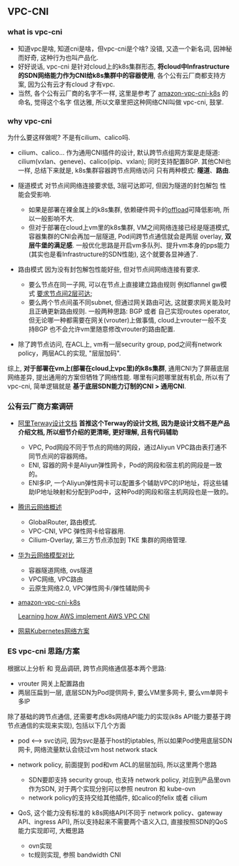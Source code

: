 ## VPC-CNI

### what is vpc-cni

- 知道vpc是啥, 知道cni是啥，但vpc-cni是个啥? 没错, 又造一个新名词, 因神秘而好奇, 这种行为也叫产品化.
- 好好说话, vpc-cni 是针对cloud上的k8s集群形态, **将cloud中Infrastructure的SDN网络能力作为CNI给k8s集群中的容器使用**, 各个公有云厂商都支持方案, 因为公有云才有cloud 才有vpc.
- 当然, 各个公有云厂商的名字不一样, 这里是参考了 [amazon-vpc-cni-k8s](https://github.com/aws/amazon-vpc-cni-k8s) 的命名, 觉得这个名字 信达雅, 所以文章里把这种网络CNI叫做 vpc-cni, 鼓掌.

### why vpc-cni

为什么要这样做呢? 不是有cilium、calico吗.

- cilium、calico... 作为通用CNI插件的设计, 默认跨节点组网方案是走隧道: cilium(vxlan、geneve)、calico(ipip、vxlan); 同时支持配置BGP. 
  其他CNI也一样, 总结下来就是, k8s集群容器跨节点网络访问 只有两种模式: **隧道**、**路由**.

- 隧道模式 对节点间网络连接要求低, 3层可达即可, 但因为隧道的封包解包 性能会受影响.
  - 如果是部署在裸金属上的k8s集群, 依赖硬件网卡的[offload](./TX.md)可降低影响, 所以一般影响不大.
  - 但对于部署在cloud上vm里的k8s集群, VM之间网络连接已经是隧道模式, 容器集群的CNI会再加一层隧道, Pod间跨节点通信就会是两层 overlay, **双层牛堡的满足感**. 一般优化思路是开启vm多队列、提升vm本身的pps能力(其实也是看Infrastructure的SDN性能), 这个就要各显神通了.

- 路由模式 因为没有封包解包性能好些, 但对节点间网络连接有要求.
  - 要么节点在同一子网, 可以在节点上直接建立路由规则 例如flannel gw模式 [要求节点间2层可达][1]; 
  - 要么两个节点间虽不同subnet, 但通过网关路由可达, 这就要求网关能及时且正确更新路由规则. 一般两种思路: BGP 或者 自己实现routes operator, 但无论哪一种都需要在网关(vrouter)上做事情, cloud上vrouter一般不支持BGP 也不会允许vm里随意修改vrouter的路由配置.
  
- 除了跨节点访问, 在ACL上, vm有一层security group, pod之间有network policy，两层ACL的实现, "层层加码".

综上, **对于部署在vm上(部署在cloud上vpc里)的k8s集群**, 通用CNI为了屏蔽底层网络差异, 提出通用的方案但牺牲了网络性能. 哪里有问题哪里就有机会, 所以有了vpc-cni, 简单逻辑就是 **基于底层SDN能力订制的CNI > 通用CNI**.

### 公有云厂商方案调研

- [阿里Terway设计文档](https://github.com/AliyunContainerService/terway/blob/main/docs/design.md) **首推这个Terway的设计文档, 因为是设计文档不是产品介绍文档, 所以细节介绍的更清晰, 更好理解, 且有代码辅助**
  - VPC, Pod网段不同于节点的网络的网段，通过Aliyun VPC路由表打通不同节点间的容器网络。
  - ENI, 容器的网卡是Aliyun弹性网卡，Pod的网段和宿主机的网段是一致的。
  - ENI多IP, 一个Aliyun弹性网卡可以配置多个辅助VPC的IP地址，将这些辅助IP地址映射和分配到Pod中，这种Pod的网段和宿主机网段也是一致的。

- [腾讯云网络概述][2]
  - GlobalRouter, 路由模式.
  - VPC-CNI, VPC 弹性网卡给容器用.
  - Cilium-Overlay, 第三方节点添加到 TKE 集群的网络管理.

- [华为云网络模型对比][3]
  - 容器隧道网络, ovs隧道
  - VPC网络, VPC路由
  - 云原生网络2.0, VPC弹性网卡/弹性辅助网卡

- [amazon-vpc-cni-k8s](https://github.com/aws/amazon-vpc-cni-k8s)
  
  [Learning how AWS implement AWS VPC CNI](https://www.slideshare.net/hongweiqiu/learning-how-aws-implement-aws-vpc-cni)


- [网易Kubernetes网络方案][4]

### ES vpc-cni 思路/方案

根据以上分析 和 竞品调研, 跨节点网络通信基本两个思路: 
- vrouter 网关上配置路由
- 两层压扁到一层, 底层SDN为Pod提供网卡, 要么VM里多网卡, 要么vm单网卡多IP

除了基础的跨节点通信, 还需要考虑k8s网络API能力的实现(k8s API能力要基于跨节点通信的实现来实现), 包括以下几个方面

- pod <--> svc访问, 因为svc是基于host的iptables, 所以如果Pod使用底层SDN网卡, 网络流量默认会绕过vm host network stack
  
- network policy, 前面提到 pod和vm ACL的层层加码, 所以这里两个思路
  
  - SDN要即支持 security group, 也支持 network policy, 对应到产品里ovn作为SDN, 对于两个实现分别可以参照 neutron 和 kube-ovn
  - network policy的支持交给其他插件, 如calico的felix 或者 cilium
  
- QoS, 这个能力没有标准的 k8s网络API(不同于 network policy、gateway API、ingress API), 所以支持起来不需要两个语义入口, 直接按照SDN的QoS能力实现即可, 大概思路
  
  - ovn实现
  - tc规则实现, 参照 bandwidth CNI


[1]: https://stackoverflow.com/questions/45293321/why-host-gw-of-flannel-requires-direct-layer2-connectivity-between-hosts
[2]: https://github.com/tencentyun/qcloud-documents/blob/master/product/%E8%AE%A1%E7%AE%97%E4%B8%8E%E7%BD%91%E7%BB%9C/%E5%AE%B9%E5%99%A8%E6%9C%8D%E5%8A%A1/%E6%8E%A7%E5%88%B6%E5%8F%B0%E6%8C%87%E5%8D%97%EF%BC%88%E6%96%B0%E7%89%88%EF%BC%89/%E7%BD%91%E7%BB%9C%E7%AE%A1%E7%90%86/%E5%AE%B9%E5%99%A8%E7%BD%91%E7%BB%9C%E6%A6%82%E8%BF%B0.md
[3]: https://github.com/huaweicloudDocs/cce/blob/master/cn.zh-cn/%E7%94%A8%E6%88%B7%E6%8C%87%E5%8D%97/%E5%AE%B9%E5%99%A8%E7%BD%91%E7%BB%9C%E6%A8%A1%E5%9E%8B%E5%AF%B9%E6%AF%94.md
[4]: https://sq.sf.163.com/blog/article/223878660638527488?hmsr=toutiao.io&utm_campaign=toutiao.io&utm_medium=toutiao.io&utm_source=toutiao.io
